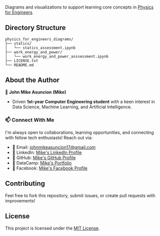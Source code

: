 Diagrams and visualizations to support learning core concepts in [Physics for Engineers](https://www.studocu.com/ph/document/polytechnic-university-of-the-philippines/bachelor-of-science-in-electronics-and-communication-engineering/phys-2003-4-im-physics-for-engineers/40218389).

## Directory Structure

```
physics_for_engineers_diagrams/
├── statics/
│   └── statics_assessment.ipynb
├── work_energy_and_power/
│   └── work_energy_and_power_asssessment.ipynb
├── LICENSE.txt
└── README.md
```

## About the Author

🥷 **John Mike Asuncion (Mike)**

- Driven **1st-year Computer Engineering student** with a keen interest in Data Science, Machine Learning, and Artificial Intelligence.

### 📫 Connect With Me
I'm always open to collaborations, learning opportunities, and connecting with fellow tech enthusiasts! Reach out via:  
- 📧 Email: [johnmikeasuncion17@gmail.com](mailto:johnmikeasuncion17@gmail.com)
- 🔗 LinkedIn: [Mike's LinkedIn Profile](https://www.linkedin.com/in/john-mike-asuncion-a44232320/)
- 🔗 GitHub: [Mike's GitHub Profile](https://github.com/johnmikx)
- 💼 DataCamp: [Mike's Portfolio](https://www.datacamp.com/portfolio/johnmikeasuncion17)
- 🔗 Facebook: [Mike's Facebook Profile](https://www.facebook.com/mikekaizennn)

## Contributing
Feel free to fork this repository, submit issues, or create pull requests with improvements!

## License
This project is licensed under the [MIT License](LICENSE.txt).